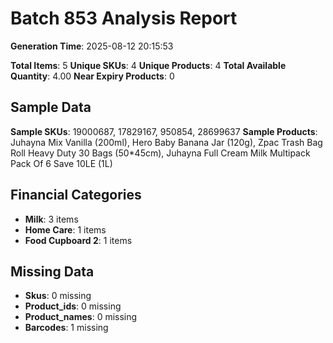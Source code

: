 # Batch 853 Analysis Report

**Generation Time**: 2025-08-12 20:15:53

**Total Items**: 5
**Unique SKUs**: 4
**Unique Products**: 4
**Total Available Quantity**: 4.00
**Near Expiry Products**: 0

## Sample Data
**Sample SKUs**: 19000687, 17829167, 950854, 28699637
**Sample Products**: Juhayna Mix Vanilla (200ml), Hero Baby Banana Jar (120g), Zpac Trash Bag Roll Heavy Duty 30 Bags (50*45cm), Juhayna Full Cream Milk Multipack Pack Of 6 Save 10LE (1L)

## Financial Categories
- **Milk**: 3 items
- **Home Care**: 1 items
- **Food Cupboard 2**: 1 items

## Missing Data
- **Skus**: 0 missing
- **Product_ids**: 0 missing
- **Product_names**: 0 missing
- **Barcodes**: 1 missing
